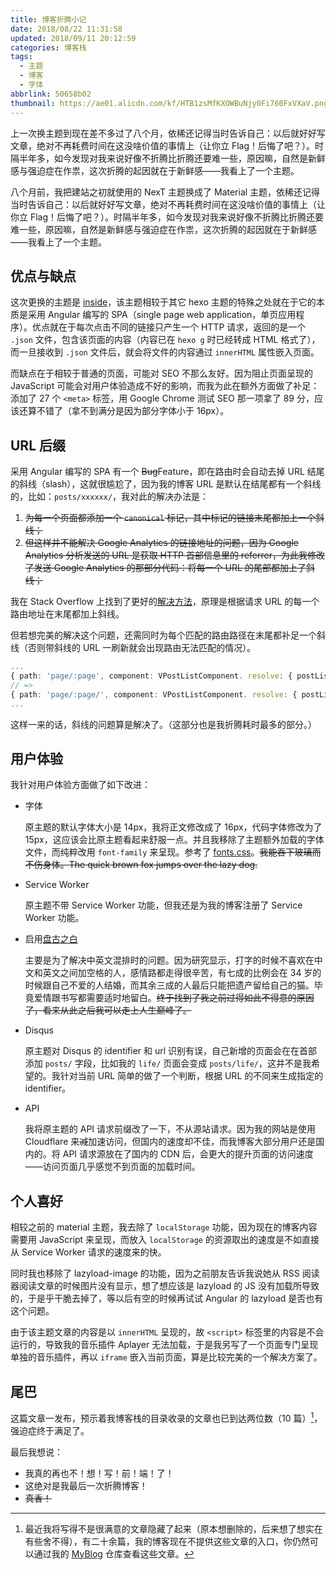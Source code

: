 ```yaml
---
title: 博客折腾小记
date: 2018/08/22 11:31:58
updated: 2018/09/11 20:12:59
categories: 博客栈
tags:
  - 主题
  - 博客
  - 字体
abbrlink: 50658b02
thumbnail: https://ae01.alicdn.com/kf/HTB1zsMfKXOWBuNjy0Fi760FxVXaV.png
---
```


上一次换主题到现在差不多过了八个月，依稀还记得当时告诉自己：以后就好好写文章，绝对不再耗费时间在这没啥价值的事情上（让你立 Flag！后悔了吧？）。时隔半年多，如今发现对我来说好像不折腾比折腾还要难一些，原因嘛，自然是新鲜感与强迫症在作祟，这次折腾的起因就在于新鲜感——我看上了一个主题。

八个月前，我把建站之初就使用的 NexT 主题换成了 Material 主题，依稀还记得当时告诉自己：以后就好好写文章，绝对不再耗费时间在这没啥价值的事情上（让你立 Flag！后悔了吧？）。时隔半年多，如今发现对我来说好像不折腾比折腾还要难一些，原因嘛，自然是新鲜感与强迫症在作祟，这次折腾的起因就在于新鲜感——我看上了一个主题。

<!-- more -->

## 优点与缺点

这次更换的主题是 [inside](https://github.com/elmorec/hexo-theme-inside)，该主题相较于其它 hexo 主题的特殊之处就在于它的本质是采用 Angular 编写的 SPA（single page web application，单页应用程序）。优点就在于每次点击不同的链接只产生一个 HTTP 请求，返回的是一个 `.json` 文件，包含该页面的内容（内容已在 `hexo g` 时已经转成 HTML 格式了），而一旦接收到 `.json` 文件后，就会将文件的内容通过 `innerHTML` 属性嵌入页面。

而缺点在于相较于普通的页面，可能对 SEO 不那么友好。因为阻止页面呈现的 JavaScript 可能会对用户体验造成不好的影响，而我为此在额外方面做了补足：添加了 27 个 `<meta>` 标签，用 Google Chrome 测试 SEO 那一项拿了 89 分，应该还算不错了（拿不到满分是因为部分字体小于 16px）。

## URL 后缀

采用 Angular 编写的 SPA 有一个 ~~Bug~~Feature，即在路由时会自动去掉 URL 结尾的斜线（slash），这就很尴尬了，因为我的博客 URL 是默认在结尾都有一个斜线的，比如：`posts/xxxxxx/`，我对此的解决办法是：

1. ~~为每一个页面都添加一个 `canonical` 标记，其中标记的链接末尾都加上一个斜线；~~
2. ~~但这样并不能解决 Google Analytics 的链接地址的问题，因为 Google Analytics 分析发送的 URL 是获取 HTTP 首部信息里的 referrer，为此我修改了发送 Google Analytics 的那部分代码：将每一个 URL 的尾部都加上了斜线；~~

我在 Stack Overflow 上找到了更好的[解决方法](https://stackoverflow.com/questions/48425111/angular-5-allow-trailing-slash-in-routes)，原理是根据请求 URL 的每一个路由地址在末尾都加上斜线。

但若想完美的解决这个问题，还需同时为每个匹配的路由路径在末尾都补足一个斜线（否则带斜线的 URL 一刷新就会出现路由无法匹配的情况）。

```typescript
...
{ path: 'page/:page', component: VPostListComponent. resolve: { postList: PostListResolver }, data: { id: 'posts' } },
// =>
{ path: 'page/:page/', component: VPostListComponent. resolve: { postList: PostListResolver }, data: { id: 'posts' } },
...
```

这样一来的话，斜线的问题算是解决了。（这部分也是我折腾耗时最多的部分。）

## 用户体验

我针对用户体验方面做了如下改进：

- 字体

  原主题的默认字体大小是 14px，我将正文修改成了 16px，代码字体修改为了 15px，这应该会比原主题看起来舒服一点。并且我移除了主题额外加载的字体文件，而纯粹改用 `font-family` 来呈现。参考了 [fonts.css](https://zenozeng.github.io/fonts.css/)。~~我能吞下玻璃而不伤身体。The quick brown fox jumps over the lazy dog.~~

- Service Worker

  原主题不带 Service Worker 功能，但我还是为我的博客注册了 Service Worker 功能。

- 启用[盘古之白](https://github.com/vinta/pangu.js)

  主要是为了解决中英文混排时的问题。因为研究显示，打字的时候不喜欢在中文和英文之间加空格的人，感情路都走得很辛苦，有七成的比例会在 34 岁的时候跟自己不爱的人结婚，而其余三成的人最后只能把遗产留给自己的猫。毕竟爱情跟书写都需要适时地留白。~~终于找到了我之前过得如此不得意的原因了，看来从此之后我可以走上人生巅峰了。~~

- Disqus

  原主题对 Disqus 的 identifier 和 url 识别有误，自己新增的页面会在在首部添加 `posts/` 字段，比如我的 `life/` 页面会变成 `posts/life/`，这并不是我希望的。我针对当前 URL 简单的做了一个判断，根据 URL 的不同来生成指定的 identifier。

- API

  我将原主题的 API 请求前缀改了一下，不从源站请求。因为我的网站是使用 Cloudflare 来~~减~~加速访问，但国内的速度却不佳，而我博客大部分用户还是国内的。将 API 请求源放在了国内的 CDN 后，会更大的提升页面的访问速度——访问页面几乎感觉不到页面的加载时间。

## 个人喜好

相较之前的 material 主题，我去除了 `localStorage` 功能，因为现在的博客内容需要用 JavaScript 来呈现，而放入 `localStorage` 的资源取出的速度是不如直接从 Service Worker 请求的速度来的快。

同时我也移除了 lazyload-image 的功能，因为之前朋友告诉我说她从 RSS 阅读器阅读文章的时候图片没有显示，想了想应该是 lazyload 的 JS 没有加载所导致的，于是乎干脆去掉了，等以后有空的时候再试试 Angular 的 lazyload 是否也有这个问题。

由于该主题文章的内容是以 `innerHTML` 呈现的，故 `<script>` 标签里的内容是不会运行的，导致我的音乐插件 Aplayer 无法加载，于是我另写了一个页面专门呈现单独的音乐插件，再以 `iframe` 嵌入当前页面，算是比较完美的一个解决方案了。

## 尾巴

这篇文章一发布，预示着我博客栈的目录收录的文章也已到达两位数（10 篇）[^1]，强迫症终于满足了。

最后我想说：

- 我真的再也不！想！写！前！端！了！
- 这绝对是我最后一次折腾博客！
- ~~真香！~~

[^1]: 最近我将写得不是很满意的文章隐藏了起来（原本想删除的，后来想了想实在有些舍不得），有二十余篇，我的博客现在不提供这些文章的入口，你仍然可以通过我的 [MyBlog](https://github.com/WincerChan/MyBlog) 仓库查看这些文章。
